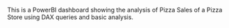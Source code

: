 This is a PowerBI dashboard showing the analysis of Pizza Sales of a Pizza Store using DAX queries and basic analysis.
